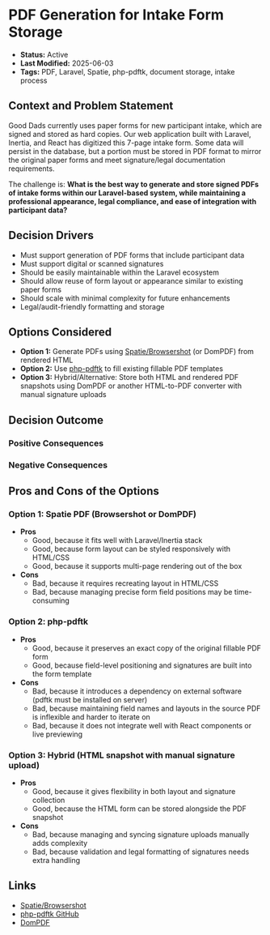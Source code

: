 # PDF Generation for Intake Form Storage

- **Status:** Active  
- **Last Modified:** 2025-06-03  
- **Tags:** PDF, Laravel, Spatie, php-pdftk, document storage, intake process  

## Context and Problem Statement

Good Dads currently uses paper forms for new participant intake, which are signed and stored as hard copies. Our web application built with Laravel, Inertia, and React has digitized this 7-page intake form. Some data will persist in the database, but a portion must be stored in PDF format to mirror the original paper forms and meet signature/legal documentation requirements.

The challenge is: **What is the best way to generate and store signed PDFs of intake forms within our Laravel-based system, while maintaining a professional appearance, legal compliance, and ease of integration with participant data?**

## Decision Drivers

- Must support generation of PDF forms that include participant data
- Must support digital or scanned signatures
- Should be easily maintainable within the Laravel ecosystem
- Should allow reuse of form layout or appearance similar to existing paper forms
- Should scale with minimal complexity for future enhancements
- Legal/audit-friendly formatting and storage

## Options Considered

- **Option 1:** Generate PDFs using [Spatie/Browsershot](https://spatie.be/docs/browsershot/v3/introduction) (or DomPDF) from rendered HTML
- **Option 2:** Use [php-pdftk](https://github.com/mikehaertl/php-pdftk) to fill existing
fillable PDF templates
- **Option 3:** Hybrid/Alternative: Store both HTML and rendered PDF snapshots using DomPDF or another HTML-to-PDF converter with manual signature uploads

## Decision Outcome



### Positive Consequences



### Negative Consequences



## Pros and Cons of the Options

### Option 1: Spatie PDF (Browsershot or DomPDF)

- **Pros**
  - Good, because it fits well with Laravel/Inertia stack
  - Good, because form layout can be styled responsively with HTML/CSS
  - Good, because it supports multi-page rendering out of the box
- **Cons**
  - Bad, because it requires recreating layout in HTML/CSS
  - Bad, because managing precise form field positions may be time-consuming

### Option 2: php-pdftk

- **Pros**
  - Good, because it preserves an exact copy of the original fillable PDF form
  - Good, because field-level positioning and signatures are built into the form template
- **Cons**
  - Bad, because it introduces a dependency on external software (pdftk must be installed on server)
  - Bad, because maintaining field names and layouts in the source PDF is inflexible and harder to iterate on
  - Bad, because it does not integrate well with React components or live previewing

### Option 3: Hybrid (HTML snapshot with manual signature upload)

- **Pros**
  - Good, because it gives flexibility in both layout and signature collection
  - Good, because the HTML form can be stored alongside the PDF snapshot
- **Cons**
  - Bad, because managing and syncing signature uploads manually adds complexity
  - Bad, because validation and legal formatting of signatures needs extra handling

## Links

- [Spatie/Browsershot](https://spatie.be/docs/browsershot/v3/introduction)
- [php-pdftk GitHub](https://github.com/mikehaertl/php-pdftk)
- [DomPDF](https://github.com/dompdf/dompdf)
